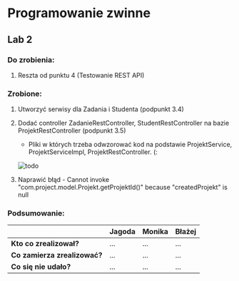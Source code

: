 # Programowanie zwinne

## Lab 2
### Do zrobienia:
1. Reszta od punktu 4 (Testowanie REST API)

### Zrobione:
1. Utworzyć serwisy dla Zadania i Studenta (podpunkt 3.4)
2. Dodać controller ZadanieRestController, StudentRestController na bazie ProjektRestController (podpunkt 3.5)
    - Pliki w których trzeba odwzorować kod na podstawie ProjektService, ProjektServiceImpl, ProjektRestController. (:
    
     ![todo](https://i.imgur.com/hiB7hws.png)
3. Naprawić błąd - Cannot invoke "com.project.model.Projekt.getProjektId()" because "createdProjekt" is null
    
### Podsumowanie:
|  |  **Jagoda** |  **Monika** |  **Błażej**
| --- | --- | --- | --- |
|  **Kto co zrealizował?** | ... | ... | ... |
|  **Co zamierza zrealizować?** | ... | ... | ... |
|  **Co się nie udało?** | ... | ... | ... |
